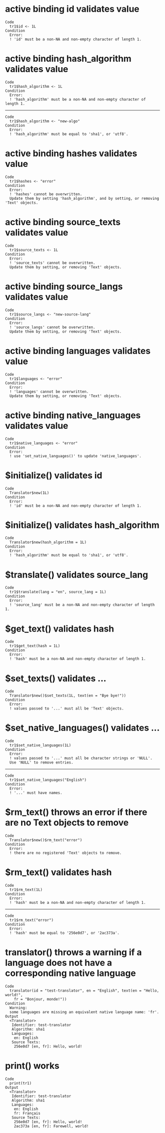 # active binding id validates value

    Code
      tr1$id <- 1L
    Condition
      Error:
      ! 'id' must be a non-NA and non-empty character of length 1.

# active binding hash_algorithm validates value

    Code
      tr1$hash_algorithm <- 1L
    Condition
      Error:
      ! 'hash_algorithm' must be a non-NA and non-empty character of length 1.

---

    Code
      tr1$hash_algorithm <- "new-algo"
    Condition
      Error:
      ! 'hash_algorithm' must be equal to 'sha1', or 'utf8'.

# active binding hashes validates value

    Code
      tr1$hashes <- "error"
    Condition
      Error:
      ! 'hashes' cannot be overwritten.
      Update them by setting 'hash_algorithm', and by setting, or removing 'Text' objects.

# active binding source_texts validates value

    Code
      tr1$source_texts <- 1L
    Condition
      Error:
      ! 'source_texts' cannot be overwritten.
      Update them by setting, or removing 'Text' objects.

# active binding source_langs validates value

    Code
      tr1$source_langs <- "new-source-lang"
    Condition
      Error:
      ! 'source_langs' cannot be overwritten.
      Update them by setting, or removing 'Text' objects.

# active binding languages validates value

    Code
      tr1$languages <- "error"
    Condition
      Error:
      ! 'languages' cannot be overwritten.
      Update them by setting, or removing 'Text' objects.

# active binding native_languages validates value

    Code
      tr1$native_languages <- "error"
    Condition
      Error:
      ! use 'set_native_languages()' to update 'native_languages'.

# $initialize() validates id

    Code
      Translator$new(1L)
    Condition
      Error:
      ! 'id' must be a non-NA and non-empty character of length 1.

# $initialize() validates hash_algorithm

    Code
      Translator$new(hash_algorithm = 1L)
    Condition
      Error:
      ! 'hash_algorithm' must be equal to 'sha1', or 'utf8'.

# $translate() validates source_lang

    Code
      tr1$translate(lang = "en", source_lang = 1L)
    Condition
      Error:
      ! 'source_lang' must be a non-NA and non-empty character of length 1.

# $get_text() validates hash

    Code
      tr1$get_text(hash = 1L)
    Condition
      Error:
      ! 'hash' must be a non-NA and non-empty character of length 1.

# $set_texts() validates ...

    Code
      Translator$new()$set_texts(1L, text(en = "Bye bye!"))
    Condition
      Error:
      ! values passed to '...' must all be 'Text' objects.

# $set_native_languages() validates ...

    Code
      tr1$set_native_languages(1L)
    Condition
      Error:
      ! values passed to '...' must all be character strings or 'NULL'.
      Use 'NULL' to remove entries.

---

    Code
      tr1$set_native_languages("English")
    Condition
      Error:
      ! '...' must have names.

# $rm_text() throws an error if there are no Text objects to remove

    Code
      Translator$new()$rm_text("error")
    Condition
      Error:
      ! there are no registered 'Text' objects to remove.

# $rm_text() validates hash

    Code
      tr1$rm_text(1L)
    Condition
      Error:
      ! 'hash' must be a non-NA and non-empty character of length 1.

---

    Code
      tr1$rm_text("error")
    Condition
      Error:
      ! 'hash' must be equal to '256e0d7', or '2ac373a'.

# translator() throws a warning if a language does not have a corresponding native language

    Code
      translator(id = "test-translator", en = "English", text(en = "Hello, world!",
        fr = "Bonjour, monde!"))
    Condition
      Warning:
      some languages are missing an equivalent native language name: 'fr'.
    Output
      <Translator>
       Identifier: test-translator
       Algorithm: sha1
       Languages:
        en: English
       Source Texts:
        256e0d7 [en, fr]: Hello, world!

# print() works

    Code
      print(tr1)
    Output
      <Translator>
       Identifier: test-translator
       Algorithm: sha1
       Languages:
        en: English
        fr: Français
       Source Texts:
        256e0d7 [en, fr]: Hello, world!
        2ac373a [en, fr]: Farewell, world!

